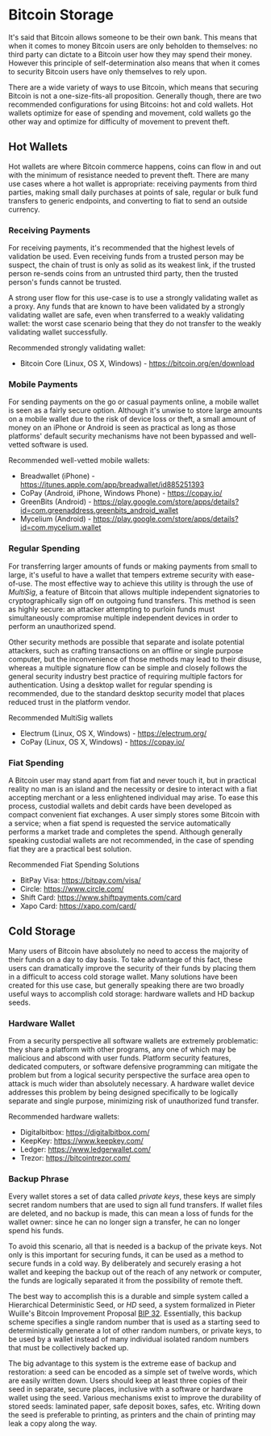 # Bitcoin Storage

It's said that Bitcoin allows someone to be their own bank. This means that when it comes to money Bitcoin users are only beholden to themselves: no third party can dictate to a Bitcoin user how they may spend their money. However this principle of self-determination also means that when it comes to security Bitcoin users have only themselves to rely upon.

There are a wide variety of ways to use Bitcoin, which means that securing Bitcoin is not a one-size-fits-all proposition. Generally though, there are two recommended configurations for using Bitcoins: hot and cold wallets. Hot wallets optimize for ease of spending and movement, cold wallets go the other way and optimize for difficulty of movement to prevent theft. 

## Hot Wallets

Hot wallets are where Bitcoin commerce happens, coins can flow in and out with the minimum of resistance needed to prevent theft. There are many use cases where a hot wallet is appropriate: receiving payments from third parties, making small daily purchases at points of sale, regular or bulk fund transfers to generic endpoints, and converting to fiat to send an outside currency.

### Receiving Payments

For receiving payments, it's recommended that the highest levels of validation be used. Even receiving funds from a trusted person may be suspect, the chain of trust is only as solid as its weakest link, if the trusted person re-sends coins from an untrusted third party, then the trusted person's funds cannot be trusted.

A strong user flow for this use-case is to use a strongly validating wallet as a proxy. Any funds that are known to have been validated by a strongly validating wallet are safe, even when transferred to a weakly validating wallet: the worst case scenario being that they do not transfer to the weakly validating wallet successfully.

Recommended strongly validating wallet:

- Bitcoin Core (Linux, OS X, Windows) - https://bitcoin.org/en/download

### Mobile Payments

For sending payments on the go or casual payments online, a mobile wallet is seen as a fairly secure option. Although it's unwise to store large amounts on a mobile wallet due to the risk of device loss or theft, a small amount of money on an iPhone or Android is seen as practical as long as those platforms' default security mechanisms have not been bypassed and well-vetted software is used.

Recommended well-vetted mobile wallets:

- Breadwallet (iPhone) - https://itunes.apple.com/app/breadwallet/id885251393
- CoPay (Android, iPhone, Windows Phone) - https://copay.io/
- GreenBits (Android) - https://play.google.com/store/apps/details?id=com.greenaddress.greenbits_android_wallet
- Mycelium (Android) - https://play.google.com/store/apps/details?id=com.mycelium.wallet

### Regular Spending

For transferring larger amounts of funds or making payments from small to large, it's useful to have a wallet that tempers extreme security with ease-of-use. The most effective way to achieve this utility is through the use of *MultiSig*, a feature of Bitcoin that allows multiple independent signatories to cryptographically sign off on outgoing fund transfers. This method is seen as highly secure: an attacker attempting to purloin funds must simultaneously compromise multiple independent devices in order to perform an unauthorized spend.

Other security methods are possible that separate and isolate potential attackers, such as crafting transactions on an offline or single purpose computer, but the inconvenience of those methods may lead to their disuse, whereas a multiple signature flow can be simple and closely follows the general security industry best practice of requiring multiple factors for authentication. Using a desktop wallet for regular spending is recommended, due to the standard desktop security model that places reduced trust in the platform vendor. 

Recommended MultiSig wallets

- Electrum (Linux, OS X, Windows) - https://electrum.org/
- CoPay (Linux, OS X, Windows) - https://copay.io/

### Fiat Spending

A Bitcoin user may stand apart from fiat and never touch it, but in practical reality no man is an island and the necessity or desire to interact with a fiat accepting merchant or a less enlightened individual may arise. To ease this process, custodial wallets and debit cards have been developed as compact convenient fiat exchanges. A user simply stores some Bitcoin with a service; when a fiat spend is requested the service automatically performs a market trade and completes the spend. Although generally speaking custodial wallets are not recommended, in the case of spending fiat they are a practical best solution.

Recommended Fiat Spending Solutions

- BitPay Visa: https://bitpay.com/visa/
- Circle: https://www.circle.com/
- Shift Card: https://www.shiftpayments.com/card
- Xapo Card: https://xapo.com/card/

## Cold Storage

Many users of Bitcoin have absolutely no need to access the majority of their funds on a day to day basis. To take advantage of this fact, these users can dramatically improve the security of their funds by placing them in a difficult to access cold storage wallet. Many solutions have been created for this use case, but generally speaking there are two broadly useful ways to accomplish cold storage: hardware wallets and HD backup seeds.

### Hardware Wallet

From a security perspective all software wallets are extremely problematic: they share a platform with other programs, any one of which may be malicious and abscond with user funds. Platform security features, dedicated computers, or software defensive programming can mitigate the problem but from a logical security perspective the surface area open to attack is much wider than absolutely necessary. A hardware wallet device addresses this problem by being designed specifically to be logically separate and single purpose, minimizing risk of unauthorized fund transfer.

Recommended hardware wallets:

- Digitalbitbox: https://digitalbitbox.com/
- KeepKey: https://www.keepkey.com/
- Ledger: https://www.ledgerwallet.com/
- Trezor: https://bitcointrezor.com/

### Backup Phrase

Every wallet stores a set of data called *private keys*, these keys are simply secret random numbers that are used to sign all fund transfers. If wallet files are deleted, and no backup is made, this can mean a loss of funds for the wallet owner: since he can no longer sign a transfer, he can no longer spend his funds.

To avoid this scenario, all that is needed is a backup of the private keys. Not only is this important for securing funds, it can be used as a method to secure funds in a cold way. By deliberately and securely erasing a hot wallet and keeping the backup out of the reach of any network or computer, the funds are logically separated it from the possibility of remote theft.

The best way to accomplish this is a durable and simple system called a Hierarchical Deterministic Seed, or *HD* seed, a system formalized in Pieter Wuille's Bitcoin Improvement Proposal [BIP 32](https://github.com/bitcoin/bips/blob/master/bip-0032.mediawiki). Essentially, this backup scheme specifies a single random number that is used as a starting seed to deterministically generate a lot of other random numbers, or private keys, to be used by a wallet instead of many individual isolated random numbers that must be collectively backed up.

The big advantage to this system is the extreme ease of backup and restoration: a seed can be encoded as a simple set of twelve words, which are easily written down. Users should keep at least three copies of their seed in separate, secure places, inclusive with a software or hardware wallet using the seed. Various mechanisms exist to improve the durability of stored seeds: laminated paper, safe deposit boxes, safes, etc. Writing down the seed is preferable to printing, as printers and the chain of printing may leak a copy along the way.

